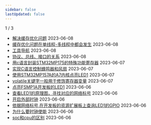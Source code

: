```yaml
---
sidebar: false
lastUpdated: false
---
```

1 / 3
- [解决缓存优化问题](../pages/解决缓存优化问题) 2023-06-08
- [缓存优化问题在单线程-多线程中都会发生](../pages/缓存优化问题在单线程-多线程中都会发生) 2023-06-08
- [工具导航](../pages/工具导航) 2023-06-08
- [协议、总线、接口的关系](../pages/协议、总线、接口的关系) 2023-06-08
- [用c语言封装STM32MP175的特殊功能寄存器](../pages/用c语言封装STM32MP175的特殊功能寄存器) 2023-06-07
- [实现C语言控制蜂鸣器和风扇](../pages/实现C语言控制蜂鸣器和风扇) 2023-06-07
- [使用STM32MP157A的A7内核点亮LED1](../pages/使用STM32MP157A的A7内核点亮LED1) 2023-06-07
- [volatile关键字一般用于修饰寄存器变量](../pages/volatile关键字一般用于修饰寄存器变量) 2023-06-07
- [点亮FSMP1A开发板的LED1](../pages/点亮FSMP1A开发板的LED1) 2023-06-06
- [查看LED1的原理图，寻找对应的网络标号](../pages/查看LED1的原理图，寻找对应的网络标号) 2023-06-06
- [开启外部时钟](../pages/开启外部时钟) 2023-06-06
- [依据网络标号,在开发板的资源扩展板上查询LED1的GPIO](../pages/依据网络标号,在开发板的资源扩展板上查询LED1的GPIO) 2023-06-06
- [为什么要时钟使能](../pages/为什么要时钟使能) 2023-06-06
- [soc和cpu的区别](../pages/soc和cpu的区别) 2023-06-06
